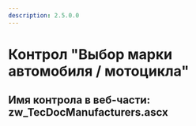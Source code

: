 ```yaml
---
description: 2.5.0.0
---
```


# Контрол "Выбор марки автомобиля / мотоцикла"

## Имя контрола в веб-части: zw\_TecDocManufacturers.ascx

